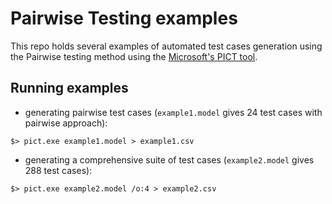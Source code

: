# Pairwise Testing examples
This repo holds several examples of automated test cases generation using the Pairwise testing method using the [Microsoft's PICT tool](https://github.com/microsoft/pict).

## Running examples
- generating pairwise test cases (`example1.model` gives 24 test cases with pairwise approach):
```
$> pict.exe example1.model > example1.csv
```
- generating a comprehensive suite of test cases (`example2.model` gives 288 test cases):
```
$> pict.exe example2.model /o:4 > example2.csv
```
